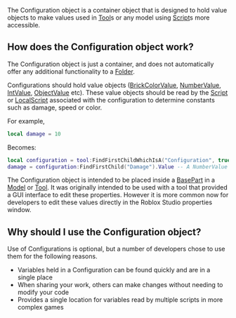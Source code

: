 The Configuration object is a container object that is designed to hold value objects to make values used in [Tool](https://developer.roblox.com/en-us/api-reference/class/Tool)s or any model using [Script](https://developer.roblox.com/en-us/api-reference/class/Script)s more accessible.

How does the Configuration object work?
---------------------------------------

The Configuration object is just a container, and does not automatically offer any additional functionality to a [Folder](https://developer.roblox.com/en-us/api-reference/class/Folder).

Configurations should hold value objects ([BrickColorValue](https://developer.roblox.com/en-us/api-reference/class/BrickColorValue), [NumberValue](https://developer.roblox.com/en-us/api-reference/class/NumberValue), [IntValue](https://developer.roblox.com/en-us/api-reference/class/IntValue), [ObjectValue](https://developer.roblox.com/en-us/api-reference/class/ObjectValue) etc). These value objects should be read by the [Script](https://developer.roblox.com/en-us/api-reference/class/Script) or [LocalScript](https://developer.roblox.com/en-us/api-reference/class/LocalScript) associated with the configuration to determine constants such as damage, speed or color.

For example,

```Lua
local damage = 10
``` 

Becomes:

```Lua
local configuration = tool:FindFirstChildWhichIsA("Configuration", true)
damage = configuration:FindFirstChild("Damage").Value -- A NumberValue
``` 

The Configuration object is intended to be placed inside a [BasePart](https://developer.roblox.com/en-us/api-reference/class/BasePart) in a [Model](https://developer.roblox.com/en-us/api-reference/class/Model) or [Tool](https://developer.roblox.com/en-us/api-reference/class/Tool). It was originally intended to be used with a tool that provided a GUI interface to edit these properties. However it is more common now for developers to edit these values directly in the Roblox Studio properties window.

Why should I use the Configuration object?
------------------------------------------

Use of Configurations is optional, but a number of developers chose to use them for the following reasons.

*   Variables held in a Configuration can be found quickly and are in a single place
*   When sharing your work, others can make changes without needing to modify your code
*   Provides a single location for variables read by multiple scripts in more complex games